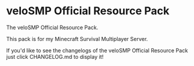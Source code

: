 # veloSMP Official Resource Pack
The veloSMP Official Resource Pack.

This pack is for my Minecraft Survival Multiplayer Server.

If you'd like to see the changelogs of the veloSMP Official Resource Pack just click CHANGELOG.md to display it!
